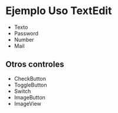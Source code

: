 # Ejemplo Uso TextEdit
- Texto
- Password
- Number
- Mail

## **Otros controles**
- CheckButton
- ToggleButton
- Switch
- ImageButton
- ImageView
